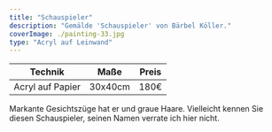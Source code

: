```yaml
---
title: "Schauspieler"
description: "Gemälde 'Schauspieler' von Bärbel Köller."
coverImage: ./painting-33.jpg
type: "Acryl auf Leinwand"
---
```


| Technik            | Maße    | Preis |
|--------------------|---------|-------|
| Acryl auf Papier   | 30x40cm | 180€  |


Markante Gesichtszüge hat er und graue Haare. Vielleicht kennen Sie diesen Schauspieler, seinen Namen verrate ich hier nicht.